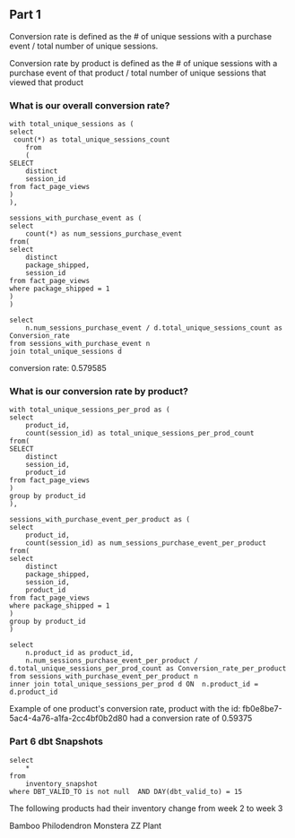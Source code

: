 ## Part 1

Conversion rate is defined as the # of unique sessions with a purchase event / total number of unique sessions. 

Conversion rate by product is defined as the # of unique sessions with a purchase event of that product / total number of unique sessions that viewed that product

### What is our overall conversion rate?

```
with total_unique_sessions as (
select
 count(*) as total_unique_sessions_count
    from
    (
SELECT 
    distinct
    session_id
from fact_page_views
)
),

sessions_with_purchase_event as (
select 
    count(*) as num_sessions_purchase_event
from(
select 
    distinct
    package_shipped,
    session_id
from fact_page_views
where package_shipped = 1
)
)

select
    n.num_sessions_purchase_event / d.total_unique_sessions_count as Conversion_rate
from sessions_with_purchase_event n
join total_unique_sessions d
```

conversion rate: 0.579585

### What is our conversion rate by product?

```
with total_unique_sessions_per_prod as (
select
    product_id,
    count(session_id) as total_unique_sessions_per_prod_count
from(    
SELECT 
    distinct
    session_id,
    product_id
from fact_page_views
)
group by product_id
),

sessions_with_purchase_event_per_product as (
select 
    product_id,
    count(session_id) as num_sessions_purchase_event_per_product
from(
select 
    distinct
    package_shipped,
    session_id,
    product_id
from fact_page_views
where package_shipped = 1
)
group by product_id
)

select
    n.product_id as product_id,
    n.num_sessions_purchase_event_per_product / d.total_unique_sessions_per_prod_count as Conversion_rate_per_product
from sessions_with_purchase_event_per_product n
inner join total_unique_sessions_per_prod d ON  n.product_id = d.product_id
```

Example of one product's conversion rate, product with the id: fb0e8be7-5ac4-4a76-a1fa-2cc4bf0b2d80 had a conversion rate of 0.59375

### Part 6 dbt Snapshots

```
select
    * 
from
    inventory_snapshot
where DBT_VALID_TO is not null  AND DAY(dbt_valid_to) = 15
```

The following products had their inventory change from week 2 to week 3

Bamboo
Philodendron
Monstera
ZZ Plant